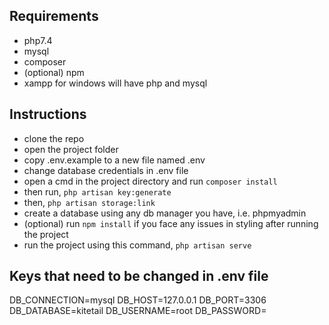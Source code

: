 ## Requirements

- php7.4
- mysql
- composer
- (optional) npm
- xampp for windows will have php and mysql

## Instructions

- clone the repo
- open the project folder
- copy .env.example to a new file named .env
- change database credentials in .env file
- open a cmd in the project directory and run `composer install`
- then run, `php artisan key:generate`
- then, `php artisan storage:link`
- create a database using any db manager you have, i.e. phpmyadmin
- (optional) run `npm install` if you face any issues in styling after running the project
- run the project using this command, `php artisan serve`

## Keys that need to be changed in .env file

DB_CONNECTION=mysql
DB_HOST=127.0.0.1
DB_PORT=3306
DB_DATABASE=kitetail
DB_USERNAME=root
DB_PASSWORD=
